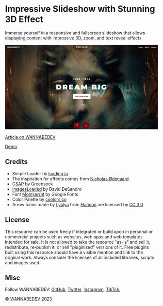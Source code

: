 # Impressive Slideshow with Stunning 3D Effect

Immerse yourself in a responsive and fullscreen slideshow that allows displaying content with impressive 3D, zoom, and text reveal effects. 

![Impressive Slideshow with Stunning 3D Effect](/assets/img/impressive-slideshow-with-stunning-3d-effect-new.png)

[Article on WANNABEDEV](https://wannabedev.io/tutorials/impressive-slideshow-with-stunning-3d-effect/)

[Demo](https://www.wannabedev.io/_posts/impressive-slideshow-with-stunning-3d-effect/demo/index.html)

## Credits
- Simple Loader by [loading.io](https://loading.io/css/)
- The inspiration for effects comes from [Nicholas Ødegaard](https://dribbble.com/shots/6079248-Sandro-Botticelli-2)
- [GSAP](https://greensock.com/) by Greensock
- [imagesLoaded](https://imagesloaded.desandro.com/) by David DeSandro
- Font [Montserrat](https://fonts.google.com/specimen/Montserrat) by Google Fonts
- Color Palette by [coolors.co](https://coolors.co/)
- Arrow Icons made by [Lyolya](https://www.flaticon.com/authors/lyolya) from [Flaticon](https://www.flaticon.com/) are licensed by [CC 3.0](http://creativecommons.org/licenses/by/3.0/)

## License
This resource can be used freely if integrated or build upon in personal or commercial projects such as websites, web apps and web templates intended for sale. It is not allowed to take the resource "as-is" and sell it, redistribute, re-publish it, or sell "pluginized" versions of it. Free plugins built using this resource should have a visible mention and link to the original work. Always consider the licenses of all included libraries, scripts and images used.

## Misc

Follow WANNABEDEV: [GitHub](https://github.com/wannabedevio), [Twitter](https://twitter.com/wannabedev_io), [Instagram](https://www.instagram.com/wannabedev.io/), [TikTok](https://www.tiktok.com/@wannabedev.io), 

[© WANNABEDEV 2023](https://wannabedev.io)
